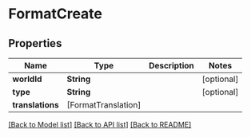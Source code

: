 # FormatCreate

## Properties
Name | Type | Description | Notes
------------ | ------------- | ------------- | -------------
**worldId** | **String** |  | [optional] 
**type** | **String** |  | [optional] 
**translations** | [FormatTranslation] |  | 

[[Back to Model list]](../README.md#documentation-for-models) [[Back to API list]](../README.md#documentation-for-api-endpoints) [[Back to README]](../README.md)


